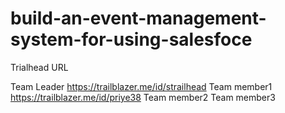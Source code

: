 # build-an-event-management-system-for-using-salesfoce

Trialhead URL

Team Leader https://trailblazer.me/id/strailhead
Team member1 https://trailblazer.me/id/priye38
Team member2 
Team member3 
